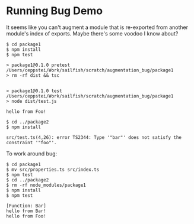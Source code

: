 Running Bug Demo
================

It seems like you can't augment a module that is re-exported from
another module's index of exports. Maybe there's some voodoo I know
about?


```
$ cd package1
$ npm install
$ npm test

> package1@0.1.0 pretest /Users/ceppstei/Work/sailfish/scratch/augmentation_bug/package1
> rm -rf dist && tsc


> package1@0.1.0 test /Users/ceppstei/Work/sailfish/scratch/augmentation_bug/package1
> node dist/test.js

hello from Foo!

$ cd ../package2
$ npm install

src/test.ts(4,26): error TS2344: Type '"bar"' does not satisfy the constraint '"foo"'.
```

To work around bug:


```
$ cd package1
$ mv src/properties.ts src/index.ts
$ npm test
$ cd ../package2
$ rm -rf node_modules/package1
$ npm install
$ npm test

[Function: Bar]
hello from Bar!
hello from Foo!
```
